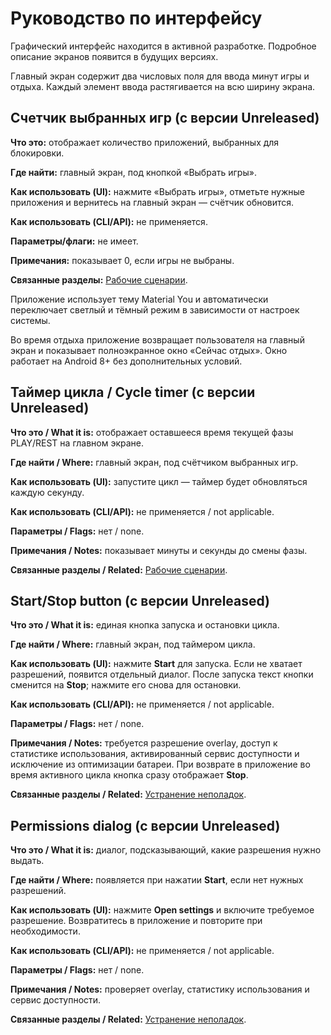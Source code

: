 # Руководство по интерфейсу

Графический интерфейс находится в активной разработке. Подробное описание экранов появится в будущих версиях.

Главный экран содержит два числовых поля для ввода минут игры и отдыха. Каждый элемент ввода растягивается на всю ширину экрана.

## Счетчик выбранных игр (с версии Unreleased)

**Что это:** отображает количество приложений, выбранных для блокировки.

**Где найти:** главный экран, под кнопкой «Выбрать игры».

**Как использовать (UI):** нажмите «Выбрать игры», отметьте нужные приложения и вернитесь на главный экран — счётчик обновится.

**Как использовать (CLI/API):** не применяется.

**Параметры/флаги:** не имеет.

**Примечания:** показывает 0, если игры не выбраны.

**Связанные разделы:** [Рабочие сценарии](workflows.md).

Приложение использует тему Material You и автоматически переключает светлый и тёмный режим в зависимости от настроек системы.

Во время отдыха приложение возвращает пользователя на главный экран и показывает полноэкранное окно «Сейчас отдых». Окно работает на Android 8+ без дополнительных условий.

## Таймер цикла / Cycle timer (с версии Unreleased)

**Что это / What it is:** отображает оставшееся время текущей фазы PLAY/REST на главном экране.

**Где найти / Where:** главный экран, под счётчиком выбранных игр.

**Как использовать (UI):** запустите цикл — таймер будет обновляться каждую секунду.

**Как использовать (CLI/API):** не применяется / not applicable.

**Параметры / Flags:** нет / none.

**Примечания / Notes:** показывает минуты и секунды до смены фазы.

**Связанные разделы / Related:** [Рабочие сценарии](workflows.md).

## Start/Stop button (с версии Unreleased)

**Что это / What it is:** единая кнопка запуска и остановки цикла.

**Где найти / Where:** главный экран, под таймером цикла.

**Как использовать (UI):** нажмите **Start** для запуска. Если не хватает разрешений, появится отдельный диалог. После запуска текст кнопки сменится на **Stop**; нажмите его снова для остановки.

**Как использовать (CLI/API):** не применяется / not applicable.

**Параметры / Flags:** нет / none.

**Примечания / Notes:** требуется разрешение overlay, доступ к статистике использования, активированный сервис доступности и исключение из оптимизации батареи. При возврате в приложение во время активного цикла кнопка сразу отображает **Stop**.

**Связанные разделы / Related:** [Устранение неполадок](troubleshooting.md).

## Permissions dialog (с версии Unreleased)

**Что это / What it is:** диалог, подсказывающий, какие разрешения нужно выдать.

**Где найти / Where:** появляется при нажатии **Start**, если нет нужных разрешений.

**Как использовать (UI):** нажмите **Open settings** и включите требуемое разрешение. Возвратитесь в приложение и повторите при необходимости.

**Как использовать (CLI/API):** не применяется / not applicable.

**Параметры / Flags:** нет / none.

**Примечания / Notes:** проверяет overlay, статистику использования и сервис доступности.

**Связанные разделы / Related:** [Устранение неполадок](troubleshooting.md).
